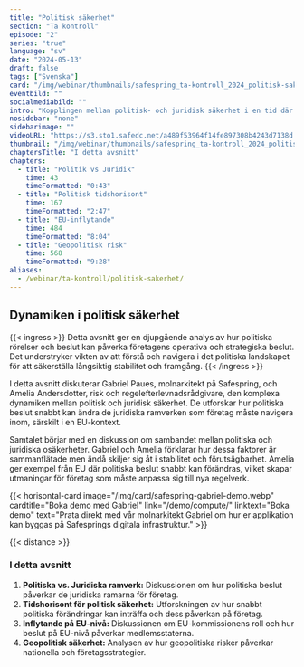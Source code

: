 ```yaml
---
title: "Politisk säkerhet"
section: "Ta kontroll"
episode: "2"
series: "true"
language: "sv"
date: "2024-05-13"
draft: false
tags: ["Svenska"]
card: "/img/webinar/thumbnails/safespring_ta-kontroll_2024_politisk-sakerhet.jpg"
eventbild: ""
socialmediabild: ""
intro: "Kopplingen mellan politisk- och juridisk säkerhet i en tid där förändringstakten är hög."
nosidebar: "none"
sidebarimage: ""
videoURL: "https://s3.sto1.safedc.net/a489f53964f14fe897308b4243d7138d:processedvideos/safespring_ta-kontroll_2024_politisk-sakerhet_final/master.m3u8"
thumbnail: "/img/webinar/thumbnails/safespring_ta-kontroll_2024_politisk-sakerhet.jpg"
chaptersTitle: "I detta avsnitt"
chapters:
  - title: "Politik vs Juridik"
    time: 43
    timeFormatted: "0:43"
  - title: "Politisk tidshorisont"
    time: 167
    timeFormatted: "2:47"
  - title: "EU-inflytande"
    time: 484
    timeFormatted: "8:04"
  - title: "Geopolitisk risk"
    time: 568
    timeFormatted: "9:28"
aliases:
  - /webinar/ta-kontroll/politisk-sakerhet/
---
```


## Dynamiken i politisk säkerhet

{{< ingress >}}
Detta avsnitt ger en djupgående analys av hur politiska rörelser och beslut kan påverka företagens operativa och strategiska beslut. Det understryker vikten av att förstå och navigera i det politiska landskapet för att säkerställa långsiktig stabilitet och framgång.
{{< /ingress >}}

I detta avsnitt diskuterar Gabriel Paues, molnarkitekt på Safespring, och Amelia Andersdotter, risk och regelefterlevnads­rådgivare, den komplexa dynamiken mellan politisk och juridisk säkerhet. De utforskar hur politiska beslut snabbt kan ändra de juridiska ramverken som företag måste navigera inom, särskilt i en EU-kontext.

Samtalet börjar med en diskussion om sambandet mellan politiska och juridiska osäkerheter. Gabriel och Amelia förklarar hur dessa faktorer är sammanflätade men ändå skiljer sig åt i stabilitet och förutsägbarhet. Amelia ger exempel från EU där politiska beslut snabbt kan förändras, vilket skapar utmaningar för företag som måste anpassa sig till nya regelverk.

{{< horisontal-card image="/img/card/safespring-gabriel-demo.webp" cardtitle="Boka demo med Gabriel" link="/demo/compute/" linktext="Boka demo" text="Prata direkt med vår molnarkitekt Gabriel om hur er applikation kan byggas på Safesprings digitala infrastruktur." >}}

{{< distance >}}

### I detta avsnitt

1. **Politiska vs. Juridiska ramverk:** Diskussionen om hur politiska beslut påverkar de juridiska ramarna för företag.
2. **Tidshorisont för politisk säkerhet:** Utforskningen av hur snabbt politiska förändringar kan inträffa och dess påverkan på företag.
3. **Inflytande på EU-nivå:** Diskussionen om EU-kommissionens roll och hur beslut på EU-nivå påverkar medlemsstaterna.
4. **Geopolitisk säkerhet:** Analysen av hur geopolitiska risker påverkar nationella och företagsstrategier.
